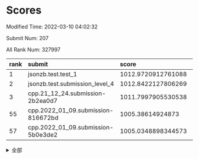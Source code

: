 # Scores

Modified Time: 2022-03-10 04:02:32

Submit Num: 207

All Rank Num: 327997

| rank |               submit               |       score        |       sigma        | pk_num |
| :--- | :--------------------------------- | :----------------- | :----------------- | :----- |
| 1    | jsonzb.test.test_1                 | 1012.9720912761088 | 0.7967810986792347 | 6337   |
| 2    | jsonzb.test.submission_level_4     | 1012.8422127806269 | 0.8086884609453142 | 6337   |
| 3    | cpp.21_12_24.submission-2b2ea0d7   | 1011.7997905530538 | 0.7914142609357241 | 6340   |
| 55   | cpp.2022_01_09.submission-816672bd | 1005.38614924873   | 0.7028413247579581 | 6340   |
| 57   | cpp.2022_01_09.submission-5b0e3de2 | 1005.0348898344573 | 0.7174993316808371 | 6340   |


<details>
<summary>全部</summary>

| rank |                 submit                 |       score        |       sigma        | pk_num |
| :--- | :------------------------------------- | :----------------- | :----------------- | :----- |
| 1    | jsonzb.test.test_1                     | 1012.9720912761088 | 0.7967810986792347 | 6337   |
| 2    | jsonzb.test.submission_level_4         | 1012.8422127806269 | 0.8086884609453142 | 6337   |
| 3    | cpp.21_12_24.submission-2b2ea0d7       | 1011.7997905530538 | 0.7914142609357241 | 6340   |
| 4    | gobigger.level_3.submission_level_3_0  | 1011.5857210731757 | 0.7504558747879688 | 6339   |
| 5    | gobigger.level_3.submission_level_3_5  | 1011.3375091753821 | 0.7639969493962913 | 6333   |
| 6    | gobigger.level_3.submission_level_3_24 | 1011.3198597680108 | 0.767518143710466  | 6339   |
| 7    | gobigger.level_3.submission_level_3_17 | 1011.1823670207701 | 0.7637038469688591 | 6341   |
| 8    | gobigger.level_3.submission_level_3_19 | 1010.8302733074781 | 0.7570059279271492 | 6339   |
| 9    | gobigger.level_3.submission_level_3_25 | 1010.820573925464  | 0.7637823408797546 | 6342   |
| 10   | gobigger.level_3.submission_level_3_1  | 1010.7202344519359 | 0.7681271642889518 | 6337   |
| 11   | gobigger.level_3.submission_level_3_33 | 1010.6804276124133 | 0.7697433426515904 | 6338   |
| 12   | gobigger.level_3.submission_level_3_15 | 1010.6380159482693 | 0.7666540529714738 | 6342   |
| 13   | gobigger.level_3.submission_level_3_20 | 1010.565889796994  | 0.7804335315583422 | 6334   |
| 14   | gobigger.level_3.submission_level_3_4  | 1010.54990097806   | 0.7636853287795897 | 6341   |
| 15   | gobigger.level_3.submission_level_3_49 | 1010.4859063035685 | 0.7495704972023872 | 6340   |
| 16   | gobigger.level_3.submission_level_3_9  | 1010.3726729562144 | 0.7593240800051975 | 6341   |
| 17   | gobigger.level_3.submission_level_3_37 | 1010.3604663125753 | 0.7393933718443861 | 6339   |
| 18   | gobigger.level_3.submission_level_3_16 | 1010.2298644950636 | 0.7461617258196643 | 6346   |
| 19   | gobigger.level_3.submission_level_3_41 | 1010.1813804248942 | 0.7668406231787395 | 6340   |
| 20   | gobigger.level_3.submission_level_3_36 | 1010.1088749144875 | 0.756134531672472  | 6335   |
| 21   | gobigger.level_3.submission_level_3_8  | 1010.0825993960552 | 0.7392332920284314 | 6341   |
| 22   | gobigger.level_3.submission_level_3_6  | 1009.9813510869064 | 0.749104381448027  | 6343   |
| 23   | gobigger.level_3.submission_level_3_46 | 1009.9622686270992 | 0.7541278999098612 | 6338   |
| 24   | gobigger.level_3.submission_level_3_2  | 1009.8498891837654 | 0.7941081045564312 | 6339   |
| 25   | gobigger.level_3.submission_level_3_23 | 1009.8352240717453 | 0.7485728332788135 | 6339   |
| 26   | gobigger.level_3.submission_level_3_14 | 1009.7739795689332 | 0.7645392011454517 | 6339   |
| 27   | gobigger.level_3.submission_level_3_44 | 1009.7723392557972 | 0.7485744635797451 | 6338   |
| 28   | gobigger.level_3.submission_level_3_28 | 1009.7453521553188 | 0.7436819146098899 | 6337   |
| 29   | gobigger.level_3.submission_level_3_27 | 1009.7260947562298 | 0.7506342527922978 | 6343   |
| 30   | gobigger.level_3.submission_level_3_48 | 1009.6640342423434 | 0.7584675177703221 | 6338   |
| 31   | gobigger.level_3.submission_level_3_43 | 1009.6637801075041 | 0.7697375131202303 | 6336   |
| 32   | gobigger.level_3.submission_level_3_42 | 1009.6113431488463 | 0.730290376960012  | 6335   |
| 33   | gobigger.level_3.submission_level_3_26 | 1009.6011112906764 | 0.7359922335586879 | 6336   |
| 34   | gobigger.level_3.submission_level_3_40 | 1009.498156597732  | 0.7734283437722288 | 6342   |
| 35   | gobigger.level_3.submission_level_3_32 | 1009.4878644569956 | 0.7700407409694717 | 6339   |
| 36   | gobigger.level_3.submission_level_3_47 | 1009.4674201531838 | 0.7352125349179564 | 6340   |
| 37   | gobigger.level_3.submission_level_3_45 | 1009.4235740608095 | 0.7575197144337785 | 6340   |
| 38   | gobigger.level_3.submission_level_3_39 | 1009.407419132825  | 0.7404195604991043 | 6338   |
| 39   | gobigger.level_3.submission_level_3_34 | 1009.4033960728103 | 0.7413976545689985 | 6333   |
| 40   | gobigger.level_3.submission_level_3_7  | 1009.311247767259  | 0.7435967720123523 | 6340   |
| 41   | gobigger.level_3.submission_level_3_31 | 1009.2641253379128 | 0.7623859244723663 | 6338   |
| 42   | gobigger.level_3.submission_level_3_29 | 1009.1791054139211 | 0.7575847927918288 | 6335   |
| 43   | gobigger.level_3.submission_level_3_10 | 1009.1726332534822 | 0.7507546382983167 | 6334   |
| 44   | gobigger.level_3.submission_level_3_38 | 1009.1064607396656 | 0.7586913190432518 | 6341   |
| 45   | gobigger.level_3.submission_level_3_12 | 1009.0943018053233 | 0.7571873878638519 | 6335   |
| 46   | gobigger.level_3.submission_level_3_22 | 1008.9524665663682 | 0.7413753307419908 | 6337   |
| 47   | gobigger.level_3.submission_level_3_30 | 1008.9471071042313 | 0.7490238668356513 | 6342   |
| 48   | gobigger.level_3.submission_level_3_13 | 1008.8616201367263 | 0.7626335347483074 | 6333   |
| 49   | gobigger.level_3.submission_level_3_35 | 1008.7883609760778 | 0.7482586856296806 | 6337   |
| 50   | gobigger.level_3.submission_level_3_21 | 1008.7000670586464 | 0.7505621581956197 | 6341   |
| 51   | gobigger.level_3.submission_level_3_3  | 1008.5842484052569 | 0.735600299176667  | 6334   |
| 52   | gobigger.level_3.submission_level_3_11 | 1008.3354966738743 | 0.7501702614661391 | 6337   |
| 53   | gobigger.level_3.submission_level_3_18 | 1008.261477076868  | 0.7521877568532256 | 6338   |
| 54   | gobigger.level_1.submission_level_1_39 | 1005.9594506614227 | 0.7235225408124231 | 6338   |
| 55   | cpp.2022_01_09.submission-816672bd     | 1005.38614924873   | 0.7028413247579581 | 6340   |
| 56   | gobigger.level_1.submission_level_1_6  | 1005.2496064207842 | 0.7177299409444705 | 6338   |
| 57   | cpp.2022_01_09.submission-5b0e3de2     | 1005.0348898344573 | 0.7174993316808371 | 6340   |
| 58   | gobigger.level_1.submission_level_1_46 | 1005.0164789460559 | 0.7207322806202922 | 6336   |
| 59   | gobigger.level_1.submission_level_1_47 | 1004.6878274643033 | 0.7174311162413511 | 6338   |
| 60   | gobigger.level_1.submission_level_1_16 | 1004.4372336020484 | 0.7033640719366827 | 6340   |
| 61   | gobigger.level_1.submission_level_1_19 | 1004.404032738486  | 0.7095360154970137 | 6339   |
| 62   | gobigger.level_1.submission_level_1_0  | 1004.3844007078369 | 0.7146364871240259 | 6339   |
| 63   | gobigger.level_1.submission_level_1_7  | 1004.3009055469441 | 0.7231187042825076 | 6343   |
| 64   | gobigger.level_1.submission_level_1_12 | 1004.2120859479908 | 0.7140850994613755 | 6333   |
| 65   | gobigger.level_1.submission_level_1_29 | 1004.2105405338517 | 0.7268980029387725 | 6338   |
| 66   | gobigger.level_1.submission_level_1_45 | 1004.1199138733375 | 0.7233723593895184 | 6337   |
| 67   | gobigger.level_1.submission_level_1_13 | 1004.0577905087293 | 0.7154675530756819 | 6343   |
| 68   | gobigger.level_1.submission_level_1_32 | 1004.019611998738  | 0.7100894954115715 | 6337   |
| 69   | gobigger.level_1.submission_level_1_9  | 1003.9747848397074 | 0.7287296742333818 | 6339   |
| 70   | gobigger.level_1.submission_level_1_10 | 1003.9474170467925 | 0.7276572874665893 | 6337   |
| 71   | gobigger.level_1.submission_level_1_4  | 1003.8950299517461 | 0.7224502511972135 | 6340   |
| 72   | gobigger.level_1.submission_level_1_11 | 1003.8874078282291 | 0.7234630537740697 | 6343   |
| 73   | gobigger.level_1.submission_level_1_17 | 1003.8749534064284 | 0.7086178638913385 | 6338   |
| 74   | gobigger.level_1.submission_level_1_41 | 1003.7908707229045 | 0.7054962034118555 | 6335   |
| 75   | gobigger.level_1.submission_level_1_38 | 1003.7459040297471 | 0.7222270631472377 | 6339   |
| 76   | gobigger.level_1.submission_level_1_27 | 1003.7383765922203 | 0.7151515459990399 | 6337   |
| 77   | gobigger.level_1.submission_level_1_37 | 1003.6616552350062 | 0.7160280757884759 | 6337   |
| 78   | gobigger.level_1.submission_level_1_33 | 1003.6501870388537 | 0.7065823009365656 | 6341   |
| 79   | gobigger.level_1.submission_level_1_35 | 1003.6238429525964 | 0.7079789252540715 | 6330   |
| 80   | gobigger.level_1.submission_level_1_20 | 1003.5317100851419 | 0.715461264086579  | 6337   |
| 81   | gobigger.level_1.submission_level_1_28 | 1003.4890090250656 | 0.7212327491366173 | 6341   |
| 82   | gobigger.level_1.submission_level_1_21 | 1003.4811074677077 | 0.7049360752532167 | 6336   |
| 83   | gobigger.level_1.submission_level_1_48 | 1003.3011168258787 | 0.7153165041835102 | 6339   |
| 84   | gobigger.level_1.submission_level_1_8  | 1003.2339004604682 | 0.7108727073553139 | 6340   |
| 85   | gobigger.level_1.submission_level_1_36 | 1003.2054216176201 | 0.7174308600457686 | 6335   |
| 86   | gobigger.level_1.submission_level_1_23 | 1003.1898167048845 | 0.7104760339934106 | 6337   |
| 87   | gobigger.level_1.submission_level_1_18 | 1003.105599572862  | 0.704096497361919  | 6337   |
| 88   | gobigger.level_1.submission_level_1_1  | 1003.0657905031185 | 0.7214458884989685 | 6337   |
| 89   | gobigger.level_1.submission_level_1_34 | 1003.0160263332074 | 0.7149632655698557 | 6340   |
| 90   | gobigger.level_1.submission_level_1_14 | 1002.9407779807067 | 0.7170158507913303 | 6336   |
| 91   | gobigger.level_1.submission_level_1_26 | 1002.9262853924807 | 0.7156773195549655 | 6330   |
| 92   | gobigger.level_1.submission_level_1_43 | 1002.8365196869989 | 0.7108604839420394 | 6332   |
| 93   | gobigger.level_1.submission_level_1_2  | 1002.7859561289791 | 0.7182611387056079 | 6338   |
| 94   | gobigger.level_1.submission_level_1_49 | 1002.761947395611  | 0.7240309483776978 | 6338   |
| 95   | gobigger.level_1.submission_level_1_42 | 1002.7501506176748 | 0.7177610097356826 | 6336   |
| 96   | gobigger.level_1.submission_level_1_15 | 1002.7034377496059 | 0.7192113552393818 | 6337   |
| 97   | gobigger.level_1.submission_level_1_30 | 1002.6585305663572 | 0.701683817785404  | 6341   |
| 98   | gobigger.level_1.submission_level_1_22 | 1002.4494723396381 | 0.7163259322163927 | 6339   |
| 99   | gobigger.level_1.submission_level_1_25 | 1002.4371170921012 | 0.7095519624257708 | 6343   |
| 100  | gobigger.level_1.submission_level_1_24 | 1002.3567369612459 | 0.7190663815812912 | 6342   |
| 101  | gobigger.level_1.submission_level_1_31 | 1002.309618661099  | 0.717002099033067  | 6342   |
| 102  | gobigger.level_1.submission_level_1_40 | 1002.0477054588977 | 0.7189008360602062 | 6336   |
| 103  | gobigger.level_1.submission_level_1_44 | 1001.6514486999029 | 0.7109173209958541 | 6340   |
| 104  | gobigger.level_1.submission_level_1_5  | 1001.5706572431271 | 0.7168245522398144 | 6329   |
| 105  | gobigger.level_1.submission_level_1_3  | 1001.26034053974   | 0.7149008167490698 | 6340   |
| 106  | gobigger.random.submission_random_19   | 997.8904254728253  | 0.7107671726068633 | 6336   |
| 107  | gobigger.random.submission_random_13   | 997.1949789935284  | 0.7044314009300678 | 6336   |
| 108  | gobigger.random.submission_random_46   | 997.0222413415404  | 0.7203028868065413 | 6336   |
| 109  | gobigger.random.submission_random_8    | 996.9857780008412  | 0.6994412434958689 | 6340   |
| 110  | gobigger.random.submission_random_26   | 996.9607659676435  | 0.6951825096279144 | 6335   |
| 111  | gobigger.random.submission_random_20   | 996.7242226935999  | 0.7339463525949596 | 6341   |
| 112  | gobigger.random.submission_random_6    | 996.7139220660297  | 0.7134571397405477 | 6337   |
| 113  | gobigger.random.submission_random_23   | 996.5827738197918  | 0.7042643541509797 | 6344   |
| 114  | gobigger.random.submission_random_48   | 996.5071497494099  | 0.7086662104150869 | 6339   |
| 115  | gobigger.random.submission_random_11   | 996.4966646318267  | 0.7211091706690564 | 6336   |
| 116  | gobigger.random.submission_random_22   | 996.4694652703035  | 0.7219601051014254 | 6343   |
| 117  | gobigger.random.submission_random_44   | 996.4347650569897  | 0.707955967545454  | 6337   |
| 118  | gobigger.random.submission_random_17   | 996.4331864574659  | 0.6968482139607212 | 6341   |
| 119  | gobigger.random.submission_random_28   | 996.3093895036502  | 0.7103968185262867 | 6338   |
| 120  | gobigger.random.submission_random_40   | 996.2981467195742  | 0.7035573217426765 | 6341   |
| 121  | gobigger.random.submission_random_7    | 996.2960828282015  | 0.7087806170086304 | 6335   |
| 122  | gobigger.random.submission_random_5    | 996.2754581766895  | 0.7181022906618804 | 6337   |
| 123  | gobigger.random.submission_random_49   | 996.2659963938788  | 0.6983388199056076 | 6334   |
| 124  | gobigger.random.submission_random_32   | 996.1912313859785  | 0.7190596854835746 | 6340   |
| 125  | gobigger.random.submission_random_42   | 996.1665074043766  | 0.7174719776825502 | 6337   |
| 126  | gobigger.random.submission_random_39   | 996.1510142225079  | 0.7048530925121076 | 6343   |
| 127  | gobigger.random.submission_random_36   | 996.1373003191056  | 0.7196585745560248 | 6339   |
| 128  | gobigger.random.submission_random_35   | 996.1240638038092  | 0.7038307500705425 | 6336   |
| 129  | gobigger.random.submission_random_33   | 996.1066154604002  | 0.7079690916013411 | 6341   |
| 130  | gobigger.random.submission_random_12   | 996.0960404761361  | 0.7006711225768498 | 6337   |
| 131  | gobigger.random.submission_random_4    | 996.0800244250809  | 0.7197581668131393 | 6337   |
| 132  | gobigger.random.submission_random_16   | 996.048173167044   | 0.706072702942065  | 6335   |
| 133  | gobigger.random.submission_random_31   | 995.7540204922939  | 0.7119652326630986 | 6336   |
| 134  | gobigger.random.submission_random_25   | 995.7289014215415  | 0.7042904149741456 | 6335   |
| 135  | gobigger.random.submission_random_27   | 995.6981275364218  | 0.7072409232757177 | 6342   |
| 136  | gobigger.random.submission_random_47   | 995.6701309633756  | 0.7087694553243947 | 6338   |
| 137  | gobigger.random.submission_random_9    | 995.6466719572838  | 0.7059455606980289 | 6336   |
| 138  | gobigger.random.submission_random_38   | 995.6421153486289  | 0.7136417321223522 | 6334   |
| 139  | gobigger.random.submission_random_18   | 995.6348492190089  | 0.7125632917664532 | 6329   |
| 140  | gobigger.random.submission_random_37   | 995.5992038646114  | 0.7280025082067912 | 6341   |
| 141  | gobigger.random.submission_random_0    | 995.5967794385402  | 0.708078326582937  | 6340   |
| 142  | gobigger.random.submission_random_14   | 995.5956916897941  | 0.7262287052956131 | 6343   |
| 143  | gobigger.random.submission_random_45   | 995.5522964506645  | 0.7303963851299541 | 6335   |
| 144  | gobigger.random.submission_random_30   | 995.5438628137599  | 0.7120765901107683 | 6339   |
| 145  | gobigger.random.submission_random_2    | 995.5379338458057  | 0.7100073966846334 | 6337   |
| 146  | gobigger.random.submission_random_24   | 995.5061756224834  | 0.7189131747903315 | 6345   |
| 147  | gobigger.random.submission_random_3    | 995.4539126672006  | 0.7256107784338927 | 6334   |
| 148  | gobigger.random.submission_random_34   | 995.4512282753522  | 0.7079589667368437 | 6339   |
| 149  | gobigger.random.submission_random_10   | 995.4446367100121  | 0.7028622113604949 | 6342   |
| 150  | gobigger.random.submission_random_29   | 995.3526915695247  | 0.7140707465438165 | 6338   |
| 151  | gobigger.random.submission_random_1    | 995.3075242718131  | 0.7224165180582661 | 6338   |
| 152  | gobigger.random.submission_random_15   | 995.2891724408609  | 0.7258737230151542 | 6344   |
| 153  | gobigger.random.submission_random_43   | 995.2815121997269  | 0.7028014257042183 | 6340   |
| 154  | gobigger.random.submission_random_21   | 994.8384946101969  | 0.7188485342755069 | 6335   |
| 155  | gobigger.random.submission_random_41   | 994.7212670630739  | 0.7065652305581177 | 6340   |
| 156  | gobigger.level_2.submission_level_2_21 | 994.113758448229   | 0.7238787261397917 | 6341   |
| 157  | gobigger.level_2.submission_level_2_8  | 993.9693477472309  | 0.7326552925058577 | 6337   |
| 158  | gobigger.level_2.submission_level_2_33 | 993.819021194996   | 0.7443831964210291 | 6334   |
| 159  | gobigger.level_2.submission_level_2_7  | 993.7304858155327  | 0.7164165326551329 | 6344   |
| 160  | gobigger.level_2.submission_level_2_32 | 993.5800225071754  | 0.7461796802046954 | 6343   |
| 161  | gobigger.level_2.submission_level_2_49 | 993.4848511174424  | 0.728547381996251  | 6336   |
| 162  | gobigger.level_2.submission_level_2_4  | 993.3544826327172  | 0.7340619680700836 | 6333   |
| 163  | gobigger.level_2.submission_level_2_41 | 993.3321690130589  | 0.7054385520533673 | 6335   |
| 164  | gobigger.level_2.submission_level_2_12 | 993.123542861286   | 0.7271874743111247 | 6337   |
| 165  | gobigger.level_2.submission_level_2_36 | 993.0607275957904  | 0.7334010063747733 | 6342   |
| 166  | gobigger.level_2.submission_level_2_10 | 993.0205013192781  | 0.7461930658629631 | 6333   |
| 167  | gobigger.level_2.submission_level_2_27 | 992.8879726758456  | 0.7446932987530123 | 6339   |
| 168  | gobigger.level_2.submission_level_2_39 | 992.85927166603    | 0.7568095785712979 | 6339   |
| 169  | gobigger.level_2.submission_level_2_14 | 992.8112305857146  | 0.741047452463348  | 6339   |
| 170  | gobigger.level_2.submission_level_2_3  | 992.801428880789   | 0.7493299155041742 | 6340   |
| 171  | gobigger.level_2.submission_level_2_48 | 992.7377024746361  | 0.7414674969229049 | 6332   |
| 172  | gobigger.level_2.submission_level_2_9  | 992.6932616283731  | 0.7391626985736899 | 6336   |
| 173  | gobigger.level_2.submission_level_2_38 | 992.6416517835763  | 0.7535737783961262 | 6337   |
| 174  | gobigger.level_2.submission_level_2_34 | 992.4679380558891  | 0.7402770127691409 | 6335   |
| 175  | gobigger.level_2.submission_level_2_0  | 992.3312963333296  | 0.7455440406572302 | 6335   |
| 176  | gobigger.level_2.submission_level_2_44 | 992.305877128366   | 0.7551500109568129 | 6338   |
| 177  | gobigger.level_2.submission_level_2_18 | 992.252118687104   | 0.748794180478179  | 6338   |
| 178  | gobigger.level_2.submission_level_2_20 | 992.0912309933013  | 0.7783979071287057 | 6335   |
| 179  | gobigger.level_2.submission_level_2_23 | 992.0873708810274  | 0.7420640536324846 | 6338   |
| 180  | gobigger.level_2.submission_level_2_24 | 992.0437426784487  | 0.7607934613807977 | 6337   |
| 181  | gobigger.level_2.submission_level_2_2  | 992.0319061580764  | 0.7474539846339605 | 6338   |
| 182  | gobigger.level_2.submission_level_2_45 | 992.0256029031128  | 0.7426976964014025 | 6339   |
| 183  | gobigger.level_2.submission_level_2_17 | 991.9347274803338  | 0.7460205123083858 | 6339   |
| 184  | gobigger.level_2.submission_level_2_13 | 991.7894505019846  | 0.7485477368749426 | 6339   |
| 185  | gobigger.level_2.submission_level_2_22 | 991.7459924031236  | 0.7436198586229589 | 6340   |
| 186  | gobigger.level_2.submission_level_2_43 | 991.7188500945228  | 0.7424045421545148 | 6338   |
| 187  | gobigger.level_2.submission_level_2_26 | 991.685425148527   | 0.7501290795632403 | 6339   |
| 188  | gobigger.level_2.submission_level_2_35 | 991.6692682862824  | 0.7531889944465603 | 6343   |
| 189  | gobigger.level_2.submission_level_2_16 | 991.654494177995   | 0.74475852897975   | 6339   |
| 190  | gobigger.level_2.submission_level_2_47 | 991.5067539992721  | 0.7569533714202352 | 6339   |
| 191  | gobigger.level_2.submission_level_2_19 | 991.3565231991124  | 0.7372090579156968 | 6330   |
| 192  | gobigger.level_2.submission_level_2_15 | 991.3525124504448  | 0.7528461916984528 | 6340   |
| 193  | gobigger.level_2.submission_level_2_40 | 991.3420306911694  | 0.7419112037673838 | 6339   |
| 194  | gobigger.level_2.submission_level_2_31 | 991.243629642786   | 0.756680426879305  | 6340   |
| 195  | gobigger.level_2.submission_level_2_30 | 991.2415351994239  | 0.753344956254822  | 6341   |
| 196  | gobigger.level_2.submission_level_2_37 | 991.0568382340062  | 0.7580150212920019 | 6337   |
| 197  | gobigger.level_2.submission_level_2_6  | 990.9840959581077  | 0.7656328719114864 | 6346   |
| 198  | gobigger.level_2.submission_level_2_1  | 990.9004560700138  | 0.7898096279651351 | 6333   |
| 199  | gobigger.level_2.submission_level_2_29 | 990.8144959540999  | 0.7483328590021988 | 6342   |
| 200  | gobigger.level_2.submission_level_2_46 | 990.7422440584335  | 0.7544553611713478 | 6337   |
| 201  | gobigger.level_2.submission_level_2_42 | 990.4898376974958  | 0.7731058355211766 | 6338   |
| 202  | gobigger.level_2.submission_level_2_28 | 990.3514159139426  | 0.7706367277648406 | 6337   |
| 203  | gobigger.level_2.submission_level_2_5  | 990.3450946852927  | 0.7695555498619912 | 6336   |
| 204  | gobigger.level_2.submission_level_2_11 | 990.0111366360287  | 0.7584162555054058 | 6345   |
| 205  | gobigger.level_2.submission_level_2_25 | 989.8551452393749  | 0.7737077270819922 | 6338   |
| 206  | gobigger.none.submission_none_0        | 977.957955108819   | 1.237075535500239  | 6334   |
| 207  | gobigger.none.submission_none_1        | 976.4771449271904  | 1.3873672627953324 | 6332   |

</details>